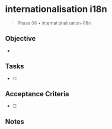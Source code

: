 # internationalisation i18n

> Phase 08 • internationalisation-i18n

## Objective
- 

## Tasks
- [ ] 

## Acceptance Criteria
- [ ] 

## Notes

